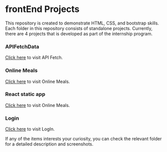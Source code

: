 # frontEnd Projects

This repository is created to demonstrate HTML, CSS, and bootstrap skills. Each folder in this repository consists of standalone projects.
Currently, there are 4 projects that is developed as part of the internship program.

### APIFetchData
<a href="https://frontend-js.netlify.app/apifetchdata/" target="_blank" >Click here</a> to visit API Fetch.

### Online Meals 
[Click here](https://frontend-js.netlify.app/onlinemeals/) to visit Online Meals.

### React static app
[Click here](https://frontend-js-react.netlify.app/) to visit Online Meals.

### Login 
[Click here](https://frontend-js.netlify.app/login/) to visit LogIn.






If any of the items interests your curiosity, you can check the relevant folder for a detailed description and screenshots.
